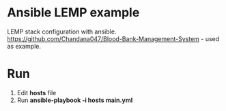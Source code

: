 # Ansible LEMP example
LEMP stack configuration with ansible. </br>
https://github.com/Chandana047/Blood-Bank-Management-System - used as example.

# Run
1. Edit **hosts** file
2. Run **ansible-playbook -i hosts main.yml**
